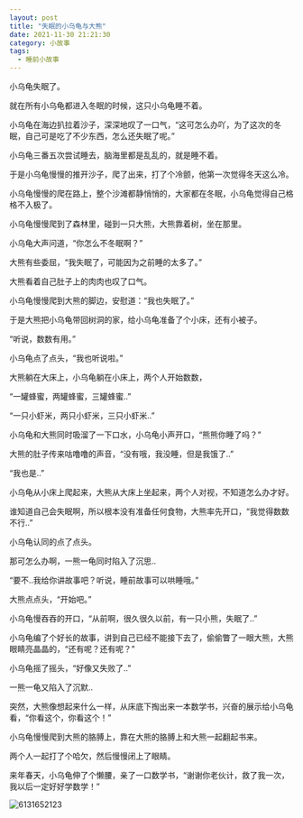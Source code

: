 ```yaml
---
layout: post
title: "失眠的小乌龟与大熊"
date: 2021-11-30 21:21:30
category: 小故事
tags:
  - 睡前小故事
---
```



小乌龟失眠了。

就在所有小乌龟都进入冬眠的时候，这只小乌龟睡不着。

小乌龟在海边扒拉着沙子，深深地叹了一口气，“这可怎么办吖，为了这次的冬眠，自己可是吃了不少东西，怎么还失眠了呢。”

小乌龟三番五次尝试睡去，脑海里都是乱乱的，就是睡不着。

于是小乌龟慢慢的推开沙子，爬了出来，打了个冷颤，他第一次觉得冬天这么冷。

小乌龟慢慢的爬在路上，整个沙滩都静悄悄的，大家都在冬眠，小乌龟觉得自己格格不入极了。

小乌龟慢慢爬到了森林里，碰到一只大熊，大熊靠着树，坐在那里。

小乌龟大声问道，“你怎么不冬眠啊？”

大熊有些委屈，“我失眠了，可能因为之前睡的太多了。”

大熊看着自己肚子上的肉肉也叹了口气。

小乌龟慢慢爬到大熊的脚边，安慰道：“我也失眠了。”

于是大熊把小乌龟带回树洞的家，给小乌龟准备了个小床，还有小被子。

“听说，数数有用。”

小乌龟点了点头，“我也听说啦。”

大熊躺在大床上，小乌龟躺在小床上，两个人开始数数，

“一罐蜂蜜，两罐蜂蜜，三罐蜂蜜..”

“一只小虾米，两只小虾米，三只小虾米..”

小乌龟和大熊同时吸溜了一下口水，小乌龟小声开口，“熊熊你睡了吗？”

大熊的肚子传来咕噜噜的声音，“没有哦，我没睡，但是我饿了..”

“我也是..”

小乌龟从小床上爬起来，大熊从大床上坐起来，两个人对视，不知道怎么办才好。

谁知道自己会失眠啊，所以根本没有准备任何食物，大熊率先开口，“我觉得数数不行..”

小乌龟认同的点了点头。

那可怎么办啊，一熊一龟同时陷入了沉思..

“要不..我给你讲故事吧？听说，睡前故事可以哄睡哦。”

大熊点点头，“开始吧。”

小乌龟慢吞吞的开口，“从前啊，很久很久以前，有一只小熊，失眠了..”

小乌龟编了个好长的故事，讲到自己已经不能接下去了，偷偷瞥了一眼大熊，大熊眼睛亮晶晶的，“还有呢？还有呢？”

小乌龟摇了摇头，“好像又失败了..”

一熊一龟又陷入了沉默..

突然，大熊像想起来什么一样，从床底下掏出来一本数学书，兴奋的展示给小乌龟看，“你看这个，你看这个！”

小乌龟慢慢爬到大熊的胳膊上，靠在大熊的胳膊上和大熊一起翻起书来。

两个人一起打了个哈欠，然后慢慢闭上了眼睛。

来年春天，小乌龟伸了个懒腰，亲了一口数学书，“谢谢你老伙计，救了我一次，我以后一定好好学数学！”

![6131652123](https://i.loli.net/2021/11/29/FzlmpIA7e5OwKWa.jpg)
